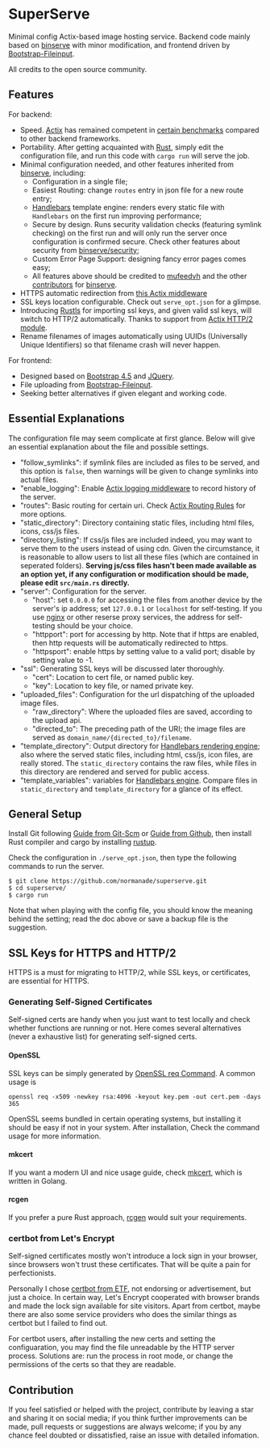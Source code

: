 # SuperServe

Minimal config Actix-based image hosting service. Backend code mainly based on [binserve](https://github.com/mufeedvh/binserve) with minor modification, and frontend driven by [Bootstrap-Fileinput](https://github.com/kartik-v/bootstrap-fileinput).

All credits to the open source community.

## Features

For backend:

- Speed. [Actix](https://actix.rs) has remained competent in [certain benchmarks](https://www.techempower.com/benchmarks/) compared to other backend frameworks.
- Portability. After getting acquainted with [Rust](https://www.rust-lang.org/learn/get-started), simply edit the configuration file, and run this code with `cargo run` will serve the job.
- Minimal configuration needed, and other features inherited from [binserve](https://github.com/mufeedvh/binserve), including:
    + Configuration in a single file;
    + Easiest Routing: change `routes` entry in json file for a new route entry;
    + [Handlebars](https://github.com/sunng87/handlebars-rust) template engine: renders every static file with `Handlebars` on the first run improving performance;
    + Secure by design. Runs security validation checks (featuring symlink checking) on the first run and will only run the server once configuration is confirmed secure. Check other features about security from [binserve/security](https://github.com/mufeedvh/binserve#security);
    + Custom Error Page Support: designing fancy error pages comes easy;
    + All features above should be credited to [mufeedvh](https://github.com/mufeedvh) and the other [contributors](https://github.com/mufeedvh/binserve/graphs/contributors) for [binserve](https://github.com/mufeedvh/binserve).
- HTTPS automatic redirection from [this Actix middleware](https://github.com/petertrotman/actix-web-middleware-redirect-https)
- SSL keys location configurable. Check out `serve_opt.json` for a glimpse.
- Introducing [Rustls](https://github.com/ctz/rustls) for importing ssl keys, and given valid ssl keys, will switch to HTTP/2 automatically. Thanks to support from [Actix HTTP/2 module](https://actix.rs/docs/http2/).
- Rename filenames of images automatically using UUIDs (Universally Unique Identifiers) so that filename crash will never happen.

For frontend:
- Designed based on [Bootstrap 4.5](https://getbootstrap.com/docs/4.5/) and [JQuery](https://jquery.com).
- File uploading from [Bootstrap-Fileinput](https://github.com/kartik-v/bootstrap-fileinput).
- Seeking better alternatives if given elegant and working code.

## Essential Explanations

The configuration file may seem complicate at first glance. Below will give an essential explanation about the file and possible settings.

- "follow_symlinks": if symlink files are included as files to be served, and this option is `false`, then warnings will be given to change symlinks into actual files.
- "enable_logging": Enable [Actix logging middleware](https://actix.rs/actix-web/actix_web/middleware/struct.Logger.html) to record history of the server.
- "routes": Basic routing for certain uri. Check [Actix Routing Rules](https://actix.rs/docs/url-dispatch/) for more options.
- "static_directory": Directory containing static files, including html files, icons, css/js files.
- "directory_listing": If css/js files are included indeed, you may want to serve them to the users instead of using cdn. Given the circumstance, it is reasonable to allow users to list all these files (which are contained in seperated folders). **Serving js/css files hasn't been made available as an option yet, if any configuration or modification should be made, please edit `src/main.rs` directly.**
- "server": Configuration for the server.
    + "host": set `0.0.0.0` for accessing the files from another device by the server's ip address; set `127.0.0.1` or `localhost` for self-testing. If you use [nginx](https://nginx.com/) or other reserse proxy services, the address for self-testing should be your choice.
    + "httpport": port for accessing by http. Note that if https are enabled, then http requests will be automatically redirected to https.
    + "httpsport": enable https by setting value to a valid port; disable by setting value to -1.
- "ssl": Generating SSL keys will be discussed later thoroughly.
    + "cert": Location to cert file, or named public key.
    + "key": Location to key file, or named private key.
- "uploaded_files": Configuration for the url dispatching of the uploaded image files.
    + "raw_directory": Where the uploaded files are saved, according to the upload api.
    + "directed_to": The preceding path of the URI; the image files are served as `domain_name/{directed_to}/filename`.
- "template_directory": Output directory for [Handlebars rendering engine](https://github.com/sunng87/handlebars-rust); also where the served static files, including html, css/js, icon files, are really stored. The `static_directory` contains the raw files, while files in this directory are rendered and served for public access.
- "template_variables": variables for [Handlebars engine](https://github.com/sunng87/handlebars-rust). Compare files in `static_directory` and `template_directory` for a glance of its effect.

## General Setup

Install Git following [Guide from Git-Scm](https://git-scm.com/book/en/v2/Getting-Started-Installing-Git) or [Guide from Github](https://github.com/git-guides/install-git), then install Rust compiler and cargo by installing [rustup](https://rustup.rs/).

Check the configuration in `./serve_opt.json`, then type the following commands to run the server.

    $ git clone https://github.com/normanade/superserve.git
    $ cd superserve/
    $ cargo run

Note that when playing with the config file, you should know the meaning behind the setting; read the doc above or save a backup file is the suggestion.

## SSL Keys for HTTPS and HTTP/2

HTTPS is a must for migrating to HTTP/2, while SSL keys, or certificates, are essential for HTTPS.

### Generating Self-Signed Certificates

Self-signed certs are handy when you just want to test locally and check whether functions are running or not. Here comes several alternatives (never a exhaustive list) for generating self-signed certs.

#### OpenSSL

SSL keys can be simply generated by [OpenSSL req Command](https://www.openssl.org/docs/manmaster/man1/req.html). A common usage is
    
    openssl req -x509 -newkey rsa:4096 -keyout key.pem -out cert.pem -days 365

OpenSSL seems bundled in certain operating systems, but installing it should be easy if not in your system. After installation, Check the command usage for more information.

#### mkcert

If you want a modern UI and nice usage guide, check [mkcert](https://github.com/FiloSottile/mkcert), which is written in Golang.

#### rcgen

If you prefer a pure Rust approach, [rcgen](https://github.com/est31/rcgen) would suit your requirements.

### certbot from Let's Encrypt

Self-signed certificates mostly won't introduce a lock sign in your browser, since browsers won't trust these certificates. That will be quite a pain for perfectionists.

Personally I chose [certbot from ETF](https://github.com/certbot/certbot), not endorsing or advertisement, but just a choice. In certain way, Let's Encrypt cooperated with browser brands and made the lock sign available for site visitors. Apart from certbot, maybe there are also some service providers who does the similar things as certbot but I failed to find out.

For certbot users, after installing the new certs and setting the configuaration, you may find the file unreadable by the HTTP server process. Solutions are: run the process in root mode, or change the permissions of the certs so that they are readable.

## Contribution

If you feel satisfied or helped with the project, contribute by leaving a star and sharing it on social media; if you think further improvements can be made, pull requests or suggestions are always welcome; if you by any chance feel doubted or dissatisfied, raise an issue with detailed infomation.
